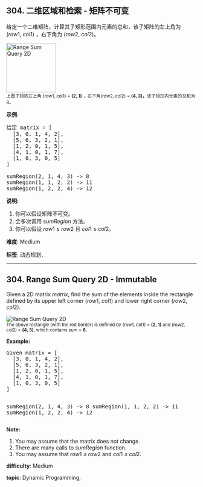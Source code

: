 <h2>304. 二维区域和检索 - 矩阵不可变</h2><p>给定一个二维矩阵，计算其子矩形范围内元素的总和，该子矩阵的左上角为 (<em>row</em>1,&nbsp;<em>col</em>1) ，右下角为 (<em>row</em>2,&nbsp;<em>col</em>2)。</p>

<p><img alt="Range Sum Query 2D" src="https://assets.leetcode-cn.com/aliyun-lc-upload/images/304.png" style="width: 130px;"><br>
<small>上图子矩阵左上角&nbsp;(row1, col1) = <strong>(2, 1)</strong>&nbsp;，右下角(row2, col2) = <strong>(4, 3)，</strong>该子矩形内元素的总和为 8。</small></p>

<p><strong>示例:</strong></p>

<pre>给定 matrix = [
  [3, 0, 1, 4, 2],
  [5, 6, 3, 2, 1],
  [1, 2, 0, 1, 5],
  [4, 1, 0, 1, 7],
  [1, 0, 3, 0, 5]
]

sumRegion(2, 1, 4, 3) -&gt; 8
sumRegion(1, 1, 2, 2) -&gt; 11
sumRegion(1, 2, 2, 4) -&gt; 12
</pre>

<p><strong>说明:</strong></p>

<ol>
	<li>你可以假设矩阵不可变。</li>
	<li>会多次调用&nbsp;<em>sumRegion&nbsp;</em>方法<em>。</em></li>
	<li>你可以假设&nbsp;<em>row</em>1 &le; <em>row</em>2 且&nbsp;<em>col</em>1 &le; <em>col</em>2。</li>
</ol>


 **难度**: Medium

 **标签**: 动态规划、 


------

<h2>304. Range Sum Query 2D - Immutable</h2><p>Given a 2D matrix <i>matrix</i>, find the sum of the elements inside the rectangle defined by its upper left corner (<i>row</i>1, <i>col</i>1) and lower right corner (<i>row</i>2, <i>col</i>2).</p>

<p>
<img src="/static/images/courses/range_sum_query_2d.png" border="0" alt="Range Sum Query 2D" /><br />
<small>The above rectangle (with the red border) is defined by (row1, col1) = <b>(2, 1)</b> and (row2, col2) = <b>(4, 3)</b>, which contains sum = <b>8</b>.</small>
</p>

<p><b>Example:</b><br>
<pre>
Given matrix = [
  [3, 0, 1, 4, 2],
  [5, 6, 3, 2, 1],
  [1, 2, 0, 1, 5],
  [4, 1, 0, 1, 7],
  [1, 0, 3, 0, 5]
]

sumRegion(2, 1, 4, 3) -> 8
sumRegion(1, 1, 2, 2) -> 11
sumRegion(1, 2, 2, 4) -> 12
</pre>
</p>

<p><b>Note:</b><br>
<ol>
<li>You may assume that the matrix does not change.</li>
<li>There are many calls to <i>sumRegion</i> function.</li>
<li>You may assume that <i>row</i>1 &le; <i>row</i>2 and <i>col</i>1 &le; <i>col</i>2.</li>
</ol>
</p>

 **difficulty**: Medium

 **topic**: Dynamic Programming, 

